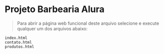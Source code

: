 <h1>Projeto Barbearia Alura</h1>

>Para abrir a página web funcional deste arquivo selecione e execute qualquer um dos arquivos abaixo:

```
index.html
contato.html
produtos.html
```
